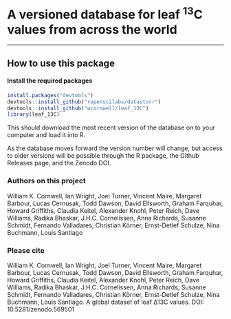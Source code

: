 # A versioned database for leaf <sup>13</sup>C values from across the world

-----------------------

## How to use this package

#### Install the required packages

```r
install.packages("devtools")
devtools::install_github("ropenscilabs/datastorr")
devtools::install_github("wcornwell/leaf_13C")
library(leaf_13C)
```
This should download the most recent version of the database on to your computer and load it into R.  

As the database moves forward the version number will change, but access to older versions will be possible through the R package, the Github Releases page, and the Zenodo DOI.

### Authors on this project

William K. Cornwell, Ian Wright, Joel Turner, Vincent Maire, Margaret Barbour, Lucas Cernusak, Todd Dawson,
David Ellsworth, Graham Farquhar, Howard Griffiths, Claudia Keitel, Alexander Knohl, Peter Reich,
Dave Williams, Radika Bhaskar, J.H.C. Cornelissen,
Anna Richards, Susanne Schmidt, Fernando Valladares, Christian Körner, Ernst-Detlef Schulze, Nina Buchmann, Louis Santiago

### Please cite

William K. Cornwell, Ian Wright, Joel Turner, Vincent Maire, Margaret Barbour, Lucas Cernusak, Todd Dawson,
David Ellsworth, Graham Farquhar, Howard Griffiths, Claudia Keitel, Alexander Knohl, Peter Reich,
Dave Williams, Radika Bhaskar, J.H.C. Cornelissen, Anna Richards, Susanne Schmidt, Fernando Valladares, Christian Körner, Ernst-Detlef Schulze, Nina Buchmann, Louis Santiago. A global dataset of leaf ∆13C values. DOI: 10.5281/zenodo.569501
